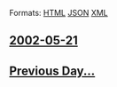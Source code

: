 
Formats: [HTML](2002/05/21/index.html)  [JSON](2002/05/21/index.json)  [XML](2002/05/21/index.xml)  

## [2002-05-21](/news/2002/05/21/index.md)

## [Previous Day...](/news/2002/05/20/index.md)


